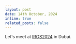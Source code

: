 ```yaml
---
layout: post
date: 14th October, 2024
inline: true
related_posts: false
---
```


Let's meet at [IROS2024](http://iros2024-abudhabi.org/) in Dubai.
